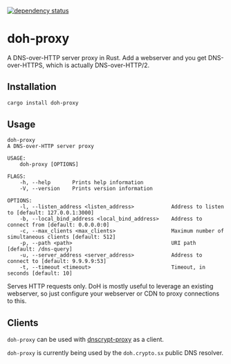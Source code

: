 [![dependency status](https://deps.rs/repo/github/jedisct1/rust-doh/status.svg)](https://deps.rs/repo/github/jedisct1/rust-doh)

# doh-proxy

A DNS-over-HTTP server proxy in Rust. Add a webserver and you get DNS-over-HTTPS, which is actually DNS-over-HTTP/2.

## Installation

```sh
cargo install doh-proxy
```

## Usage

```text
doh-proxy
A DNS-over-HTTP server proxy

USAGE:
    doh-proxy [OPTIONS]

FLAGS:
    -h, --help       Prints help information
    -V, --version    Prints version information

OPTIONS:
    -l, --listen_address <listen_address>            Address to listen to [default: 127.0.0.1:3000]
    -b, --local_bind_address <local_bind_address>    Address to connect from [default: 0.0.0.0:0]
    -c, --max_clients <max_clients>                  Maximum number of simultaneous clients [default: 512]
    -p, --path <path>                                URI path [default: /dns-query]
    -u, --server_address <server_address>            Address to connect to [default: 9.9.9.9:53]
    -t, --timeout <timeout>                          Timeout, in seconds [default: 10]
```

Serves HTTP requests only. DoH is mostly useful to leverage an existing webserver, so just configure your webserver or CDN to proxy connections to this.

## Clients

`doh-proxy` can be used with [dnscrypt-proxy](https://github.com/jedisct1/dnscrypt-proxy)
as a client.

`doh-proxy` is currently being used by the `doh.crypto.sx` public DNS resolver.
